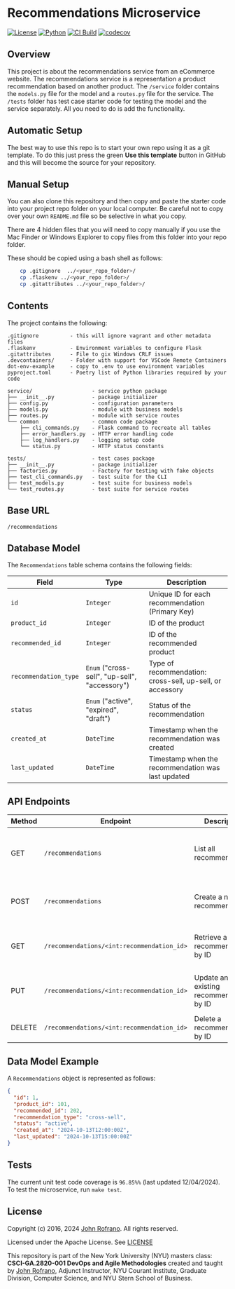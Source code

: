 # Recommendations Microservice

[![License](https://img.shields.io/badge/License-Apache_2.0-blue.svg)](https://opensource.org/licenses/Apache-2.0)
[![Python](https://img.shields.io/badge/Language-Python-blue.svg)](https://python.org/)
[![CI Build](https://github.com/CSCI-GA-2820-FA24-003/recommendations/actions/workflows/ci.yml/badge.svg?branch=master)](https://github.com/CSCI-GA-2820-FA24-003/recommendations/actions/workflows/ci.yml)
[![codecov](https://codecov.io/github/CSCI-GA-2820-FA24-003/recommendations/graph/badge.svg?token=JMMX72MSRI)](https://codecov.io/github/CSCI-GA-2820-FA24-003/recommendations)

## Overview

This project is about the recommendations service from an eCommerce website. The recommendations service is a representation a product recommendation based on another product. The `/service` folder contains the `models.py` file for the model and a `routes.py` file for the service. The `/tests` folder has test case starter code for testing the model and the service separately. All you need to do is add the functionality.

## Automatic Setup

The best way to use this repo is to start your own repo using it as a git template. To do this just press the green **Use this template** button in GitHub and this will become the source for your repository.

## Manual Setup

You can also clone this repository and then copy and paste the starter code into your project repo folder on your local computer. Be careful not to copy over your own `README.md` file so be selective in what you copy.

There are 4 hidden files that you will need to copy manually if you use the Mac Finder or Windows Explorer to copy files from this folder into your repo folder.

These should be copied using a bash shell as follows:

```bash
    cp .gitignore  ../<your_repo_folder>/
    cp .flaskenv ../<your_repo_folder>/
    cp .gitattributes ../<your_repo_folder>/
```

## Contents

The project contains the following:

```text
.gitignore          - this will ignore vagrant and other metadata files
.flaskenv           - Environment variables to configure Flask
.gitattributes      - File to gix Windows CRLF issues
.devcontainers/     - Folder with support for VSCode Remote Containers
dot-env-example     - copy to .env to use environment variables
pyproject.toml      - Poetry list of Python libraries required by your code

service/                   - service python package
├── __init__.py            - package initializer
├── config.py              - configuration parameters
├── models.py              - module with business models
├── routes.py              - module with service routes
└── common                 - common code package
    ├── cli_commands.py    - Flask command to recreate all tables
    ├── error_handlers.py  - HTTP error handling code
    ├── log_handlers.py    - logging setup code
    └── status.py          - HTTP status constants

tests/                     - test cases package
├── __init__.py            - package initializer
├── factories.py           - Factory for testing with fake objects
├── test_cli_commands.py   - test suite for the CLI
├── test_models.py         - test suite for business models
└── test_routes.py         - test suite for service routes
```

## Base URL

`/recommendations`

## Database Model

The `Recommendations` table schema contains the following fields:

| Field             | Type                                      | Description                                                  |
|-------------------|-------------------------------------------|--------------------------------------------------------------|
| `id`              | `Integer`                                 | Unique ID for each recommendation (Primary Key)               |
| `product_id`      | `Integer`                                 | ID of the product                                             |
| `recommended_id`  | `Integer`                                 | ID of the recommended product                                 |
| `recommendation_type` | `Enum` ("cross-sell", "up-sell", "accessory") | Type of recommendation: cross-sell, up-sell, or accessory     |
| `status`          | `Enum` ("active", "expired", "draft")     | Status of the recommendation                                  |
| `created_at`      | `DateTime`                                | Timestamp when the recommendation was created                 |
| `last_updated`    | `DateTime`                                | Timestamp when the recommendation was last updated            |

## API Endpoints

| Method | Endpoint                                    | Description                              | Parameters                                  | Example Response                                                 |
|--------|---------------------------------------------|------------------------------------------|--------------------------------------------|------------------------------------------------------------------|
| GET    | `/recommendations`                          | List all recommendations                 | `product_id` (optional), `recommended_id` (optional) | `[ { "id": 1, "product_id": 101, "recommended_id": 202, "recommendation_type": "cross-sell", "status": "active" }, ... ]` |
| POST   | `/recommendations`                          | Create a new recommendation              | JSON body with `product_id`, `recommended_id`, `recommendation_type`, `status` | `{ "id": 1, "product_id": 101, "recommended_id": 202, "recommendation_type": "cross-sell", "status": "active" }`          |
| GET    | `/recommendations/<int:recommendation_id>`  | Retrieve a single recommendation by ID   | `recommendation_id` (required)             | `{ "id": 1, "product_id": 101, "recommended_id": 202, "recommendation_type": "cross-sell", "status": "active" }`          |
| PUT    | `/recommendations/<int:recommendation_id>`  | Update an existing recommendation by ID  | `recommendation_id` (required), JSON body with updated fields | `{ "id": 1, "product_id": 101, "recommended_id": 303, "recommendation_type": "up-sell", "status": "expired" }`          |
| DELETE | `/recommendations/<int:recommendation_id>`  | Delete a recommendation by ID            | `recommendation_id` (required)             | `{}` (empty response, status code 204)                           |

## Data Model Example

A `Recommendations` object is represented as follows:

```json
{
  "id": 1,
  "product_id": 101,
  "recommended_id": 202,
  "recommendation_type": "cross-sell",
  "status": "active",
  "created_at": "2024-10-13T12:00:00Z",
  "last_updated": "2024-10-13T15:00:00Z"
}
```

## Tests

The current unit test code coverage is `96.85%%` (last updated 12/04/2024). To test the microservice, run `make test`.

## License

Copyright (c) 2016, 2024 [John Rofrano](https://www.linkedin.com/in/JohnRofrano/). All rights reserved.

Licensed under the Apache License. See [LICENSE](LICENSE)

This repository is part of the New York University (NYU) masters class: **CSCI-GA.2820-001 DevOps and Agile Methodologies** created and taught by [John Rofrano](https://cs.nyu.edu/~rofrano/), Adjunct Instructor, NYU Courant Institute, Graduate Division, Computer Science, and NYU Stern School of Business.
